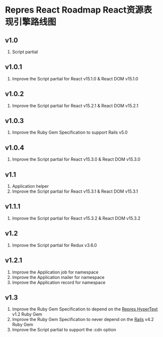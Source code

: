 # Repres React Roadmap React资源表现引擎路线图

## v1.0
1. Script partial

## v1.0.1
1. Improve the Script partial for React v15.1.0 & React DOM v15.1.0

## v1.0.2
1. Improve the Script partial for React v15.2.1 & React DOM v15.2.1

## v1.0.3
1. Improve the Ruby Gem Specification to support Rails v5.0

## v1.0.4
1. Improve the Script partial for React v15.3.0 & React DOM v15.3.0

## v1.1
1. Application helper
2. Improve the Script partial for React v15.3.1 & React DOM v15.3.1

## v1.1.1
1. Improve the Script partial for React v15.3.2 & React DOM v15.3.2

## v1.2
1. Improve the Script partial for Redux v3.6.0

## v1.2.1
1. Improve the Application job for namespace
2. Improve the Application mailer for namespace
3. Improve the Application record for namespace

## v1.3
1. Improve the Ruby Gem Specification to depend on the [Repres HyperText](https://github.com/topbitdu/repres-hyper_text) v1.2 Ruby Gem
2. Improve the Ruby Gem Specification to never depend on the [Rails](https://github.com/rails/rails) v4.2 Ruby Gem
3. Improve the Script partial to support the :cdn option
